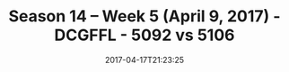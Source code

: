 ---
title: Season 14 – Week 5 (April 9, 2017) - DCGFFL - 5092 vs 5106
teams_score:
- team: 5092
  score: 7
- team: 5106
  score: 40
mvp: Boylan, Entire Teal Team
game-ball: Gaughan, Townsend
sportsperson: ''
season: 14
week: 4
date: '2017-04-17T21:23:25'
pageid: season-14-week-4-april-2-2017-2-5092-vs-5106
---